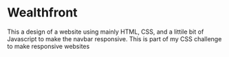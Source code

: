 # Wealthfront

This a design of a website using mainly HTML, CSS, and a littile bit of Javascript to make the navbar responsive. This is part of my CSS challenge to make responsive websites
